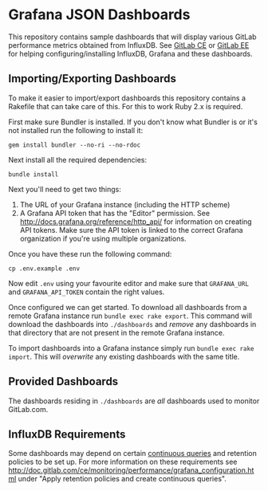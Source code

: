 # Grafana JSON Dashboards

This repository contains sample dashboards that will display various GitLab
performance metrics obtained from InfluxDB. See [GitLab CE][gitlab-ce-docs] or
[GitLab EE][gitlab-ee-docs] for helping configuring/installing InfluxDB, Grafana
and these dashboards.

## Importing/Exporting Dashboards

To make it easier to import/export dashboards this repository contains a
Rakefile that can take care of this. For this to work Ruby 2.x is required.

First make sure Bundler is installed. If you don't know what Bundler is or it's
not installed run the following to install it:

    gem install bundler --no-ri --no-rdoc

Next install all the required dependencies:

    bundle install

Next you'll need to get two things:

1. The URL of your Grafana instance (including the HTTP scheme)
2. A Grafana API token that has the "Editor" permission. See
   <http://docs.grafana.org/reference/http_api/> for information on creating API
   tokens. Make sure the API token is linked to the correct Grafana organization if
   you're using multiple organizations.

Once you have these run the following command:

    cp .env.example .env

Now edit `.env` using your favourite editor and make sure that `GRAFANA_URL` and
`GRAFANA_API_TOKEN` contain the right values.

Once configured we can get started. To download all dashboards from a remote
Grafana instance run `bundle exec rake export`. This command will download the
dashboards into `./dashboards` and _remove_ any dashboards in that directory
that are not present in the remote Grafana instance.

To import dashboards into a Grafana instance simply run `bundle exec rake
import`. This will _overwrite_ any existing dashboards with the same title.

## Provided Dashboards

The dashboards residing in `./dashboards` are _all_ dashboards used to monitor
GitLab.com.

## InfluxDB Requirements

Some dashboards may depend on certain [continuous queries][continuous-queries]
and retention policies to be set up. For more information on these requirements
see <http://doc.gitlab.com/ce/monitoring/performance/grafana_configuration.html>
under "Apply retention policies and create continuous queries".

[gitlab-ce-docs]: http://docs.gitlab.com/ce/monitoring/performance/introduction.html
[gitlab-ee-docs]: http://docs.gitlab.com/ee/monitoring/performance/introduction.html
[continuous-queries]:https://docs.influxdata.com/influxdb/latest/query_language/continuous_queries/
